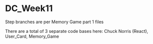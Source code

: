# DC_Week11

Step branches are per Memory Game part 1 files

There are a total of 3 separate code bases here: Chuck Norris (React), User_Card, Memory_Game
